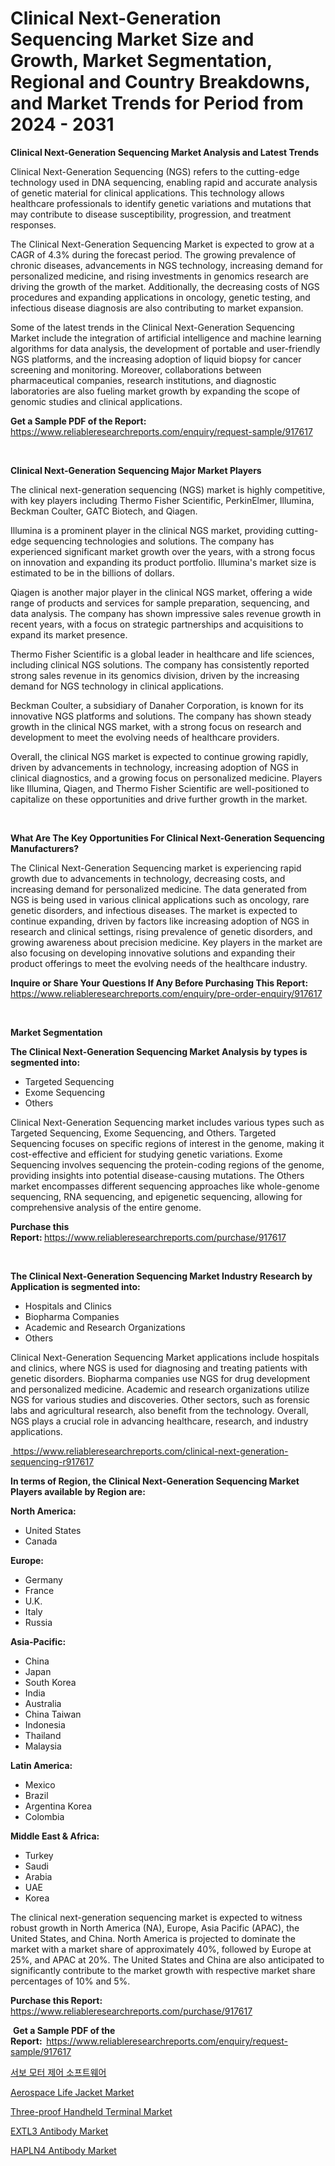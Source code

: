 <p><h1>Clinical Next-Generation Sequencing Market Size and Growth, Market Segmentation, Regional and Country Breakdowns, and Market Trends for Period from 2024 -  2031</h1></p><p><strong>Clinical Next-Generation Sequencing Market Analysis and Latest Trends</strong></p>
<p><p>Clinical Next-Generation Sequencing (NGS) refers to the cutting-edge technology used in DNA sequencing, enabling rapid and accurate analysis of genetic material for clinical applications. This technology allows healthcare professionals to identify genetic variations and mutations that may contribute to disease susceptibility, progression, and treatment responses. </p><p>The Clinical Next-Generation Sequencing Market is expected to grow at a CAGR of 4.3% during the forecast period. The growing prevalence of chronic diseases, advancements in NGS technology, increasing demand for personalized medicine, and rising investments in genomics research are driving the growth of the market. Additionally, the decreasing costs of NGS procedures and expanding applications in oncology, genetic testing, and infectious disease diagnosis are also contributing to market expansion.</p><p>Some of the latest trends in the Clinical Next-Generation Sequencing Market include the integration of artificial intelligence and machine learning algorithms for data analysis, the development of portable and user-friendly NGS platforms, and the increasing adoption of liquid biopsy for cancer screening and monitoring. Moreover, collaborations between pharmaceutical companies, research institutions, and diagnostic laboratories are also fueling market growth by expanding the scope of genomic studies and clinical applications.</p></p>
<p><strong>Get a Sample PDF of the Report:&nbsp;</strong> <a href="https://www.reliableresearchreports.com/enquiry/request-sample/917617">https://www.reliableresearchreports.com/enquiry/request-sample/917617</a></p>
<p>&nbsp;</p>
<p><strong>Clinical Next-Generation Sequencing Major Market Players</strong></p>
<p><p>The clinical next-generation sequencing (NGS) market is highly competitive, with key players including Thermo Fisher Scientific, PerkinElmer, Illumina, Beckman Coulter, GATC Biotech, and Qiagen. </p><p>Illumina is a prominent player in the clinical NGS market, providing cutting-edge sequencing technologies and solutions. The company has experienced significant market growth over the years, with a strong focus on innovation and expanding its product portfolio. Illumina's market size is estimated to be in the billions of dollars.</p><p>Qiagen is another major player in the clinical NGS market, offering a wide range of products and services for sample preparation, sequencing, and data analysis. The company has shown impressive sales revenue growth in recent years, with a focus on strategic partnerships and acquisitions to expand its market presence.</p><p>Thermo Fisher Scientific is a global leader in healthcare and life sciences, including clinical NGS solutions. The company has consistently reported strong sales revenue in its genomics division, driven by the increasing demand for NGS technology in clinical applications.</p><p>Beckman Coulter, a subsidiary of Danaher Corporation, is known for its innovative NGS platforms and solutions. The company has shown steady growth in the clinical NGS market, with a strong focus on research and development to meet the evolving needs of healthcare providers.</p><p>Overall, the clinical NGS market is expected to continue growing rapidly, driven by advancements in technology, increasing adoption of NGS in clinical diagnostics, and a growing focus on personalized medicine. Players like Illumina, Qiagen, and Thermo Fisher Scientific are well-positioned to capitalize on these opportunities and drive further growth in the market.</p></p>
<p>&nbsp;</p>
<p><strong>What Are The Key Opportunities For Clinical Next-Generation Sequencing Manufacturers?</strong></p>
<p><p>The Clinical Next-Generation Sequencing market is experiencing rapid growth due to advancements in technology, decreasing costs, and increasing demand for personalized medicine. The data generated from NGS is being used in various clinical applications such as oncology, rare genetic disorders, and infectious diseases. The market is expected to continue expanding, driven by factors like increasing adoption of NGS in research and clinical settings, rising prevalence of genetic disorders, and growing awareness about precision medicine. Key players in the market are also focusing on developing innovative solutions and expanding their product offerings to meet the evolving needs of the healthcare industry.</p></p>
<p><strong>Inquire or Share Your Questions If Any Before Purchasing This Report:</strong> <a href="https://www.reliableresearchreports.com/enquiry/pre-order-enquiry/917617">https://www.reliableresearchreports.com/enquiry/pre-order-enquiry/917617</a></p>
<p>&nbsp;</p>
<p><strong>Market Segmentation</strong></p>
<p><strong>The Clinical Next-Generation Sequencing Market Analysis by types is segmented into:</strong></p>
<p><ul><li>Targeted Sequencing</li><li>Exome Sequencing</li><li>Others</li></ul></p>
<p><p>Clinical Next-Generation Sequencing market includes various types such as Targeted Sequencing, Exome Sequencing, and Others. Targeted Sequencing focuses on specific regions of interest in the genome, making it cost-effective and efficient for studying genetic variations. Exome Sequencing involves sequencing the protein-coding regions of the genome, providing insights into potential disease-causing mutations. The Others market encompasses different sequencing approaches like whole-genome sequencing, RNA sequencing, and epigenetic sequencing, allowing for comprehensive analysis of the entire genome.</p></p>
<p><strong>Purchase this Report:&nbsp;</strong><a href="https://www.reliableresearchreports.com/purchase/917617">https://www.reliableresearchreports.com/purchase/917617</a></p>
<p>&nbsp;</p>
<p><strong>The Clinical Next-Generation Sequencing Market Industry Research by Application is segmented into:</strong></p>
<p><ul><li>Hospitals and Clinics</li><li>Biopharma Companies</li><li>Academic and Research Organizations</li><li>Others</li></ul></p>
<p><p>Clinical Next-Generation Sequencing Market applications include hospitals and clinics, where NGS is used for diagnosing and treating patients with genetic disorders. Biopharma companies use NGS for drug development and personalized medicine. Academic and research organizations utilize NGS for various studies and discoveries. Other sectors, such as forensic labs and agricultural research, also benefit from the technology. Overall, NGS plays a crucial role in advancing healthcare, research, and industry applications.</p></p>
<p><a href="https://www.reliableresearchreports.com/clinical-next-generation-sequencing-r917617">&nbsp;https://www.reliableresearchreports.com/clinical-next-generation-sequencing-r917617</a></p>
<p><strong>In terms of Region, the Clinical Next-Generation Sequencing Market Players available by Region are:</strong></p>
<p>
    <p> <strong> North America: </strong>
        <ul>
            <li>United States</li>
            <li>Canada</li>
        </ul>
        </p> 
    <p> <strong> Europe: </strong>
        <ul>
            <li>Germany</li>
            <li>France</li>
            <li>U.K.</li>
            <li>Italy</li>
            <li>Russia</li>
        </ul>
        </p> 
    <p> <strong> Asia-Pacific: </strong>
        <ul>
            <li>China</li>
            <li>Japan</li>
            <li>South Korea</li>
            <li>India</li>
            <li>Australia</li>
            <li>China Taiwan</li>
            <li>Indonesia</li>
            <li>Thailand</li>
            <li>Malaysia</li>
        </ul>
        </p> 
    <p> <strong> Latin America: </strong>
        <ul>
            <li>Mexico</li>
            <li>Brazil</li>
            <li>Argentina Korea</li>
            <li>Colombia</li>
        </ul>
        </p> 
    <p> <strong> Middle East & Africa: </strong>
        <ul>
            <li>Turkey</li>
            <li>Saudi</li>
            <li>Arabia</li>
            <li>UAE</li>
            <li>Korea</li>
        </ul>
    </p>
    </p>
<p><p>The clinical next-generation sequencing market is expected to witness robust growth in North America (NA), Europe, Asia Pacific (APAC), the United States, and China. North America is projected to dominate the market with a market share of approximately 40%, followed by Europe at 25%, and APAC at 20%. The United States and China are also anticipated to significantly contribute to the market growth with respective market share percentages of 10% and 5%.</p></p>
<p><strong>Purchase this Report: </strong><a href="https://www.reliableresearchreports.com/purchase/917617">https://www.reliableresearchreports.com/purchase/917617</a></p>
<p>&nbsp;<strong>Get a Sample PDF of the Report:&nbsp;&nbsp;</strong><a href="https://www.reliableresearchreports.com/enquiry/request-sample/917617">https://www.reliableresearchreports.com/enquiry/request-sample/917617</a></p>
<p><strong></strong></p>
<p><p><a href="https://github.com/muchswr/Market-Research-Report-List-2/blob/main/741829173665.md">서보 모터 제어 소프트웨어</a></p><p><a href="https://medium.com/@thadnader_5170/global-aerospace-life-jacket-market-size-and-market-trends-analysis-by-regional-outlook-4528f28cbfc3">Aerospace Life Jacket Market</a></p><p><a href="https://medium.com/@pinkierau13/future-trends-in-global-three-proof-handheld-terminal-market-market-insights-and-analysis-from-ee017533372b">Three-proof Handheld Terminal Market</a></p><p><a href="https://github.com/mbisetmhermsr/Market-Research-Report-List-3/blob/main/extl3-antibody-market.md">EXTL3 Antibody Market</a></p><p><a href="https://github.com/cameroneffertz/Market-Research-Report-List-2/blob/main/hapln4-antibody-market.md">HAPLN4 Antibody Market</a></p></p>